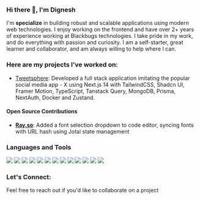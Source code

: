 ### Hi there 👋, I'm Dignesh

I'm **specialize** in building robust and scalable applications using modern web technologies. I enjoy working on the frontend and have over 2+ years of experience working at Blackbugs technologies. I take pride in my work, and do everything with passion and curiosity. I am a self-starter, great learner and collaborator, and am always willing to help where I can.


### Here are my projects I've worked on:
- <a href="https://github.com/devdignesh/twitter-clone">Tweetsphere</a>: Developed a full stack application imitating the popular social media app - X using Next.js 14 with TailwindCSS, Shadcn UI, Framer Motion, TypeScript, Tanstack Query, MongoDB, Prisma, NextAuth, Docker and Zustand.

#### Open Source Contributions
- **[Ray.so](https://github.com/raycast/ray-so/pull/261)**: Added a font selection dropdown to code editor, syncing fonts with URL hash using Jotai state management

### Languages and Tools

<div>
<img src="https://img.shields.io/badge/-javascript-F7DF1E?&style=for-the-badge&logo=javascript&logoColor=black" />
<img src="https://img.shields.io/badge/-ReactJS-grey?&style=for-the-badge&logo=react&logoColor=61DAFB"/>
<img src="https://img.shields.io/badge/Node.js-4DA53F?style=for-the-badge&logo=nodedotjs&logoColor=white"/>
<img src="https://img.shields.io/badge/typescript-blue?style=for-the-badge&logo=typescript&logoColor=white"/>
<img src="https://img.shields.io/badge/Next-black?style=for-the-badge&logo=next.js&logoColor=white" />
<img src="https://img.shields.io/badge/mongodb-4DA53F?style=for-the-badge&logo=mongodb&logoColor=white"/>
<img src="https://img.shields.io/badge/postgresql-31648C?style=for-the-badge&logo=postgresql&logoColor=white"/>
<img src="https://img.shields.io/badge/prisma-191F2B?style=for-the-badge&logo=prisma&logoColor=white"/>
<img src="https://img.shields.io/badge/Tailwind-38B2AC?style=for-the-badge&logo=tailwind-css&logoColor=white" />
<img src="https://img.shields.io/badge/-VSCode-007ACC?&style=for-the-badge&logo=visual-studio-code&logoColor=white" />
<img src="https://img.shields.io/badge/-Git-F05032?&style=for-the-badge&logo=git&logoColor=white" /> 
<img src="https://img.shields.io/badge/github-%23121011.svg?style=for-the-badge&logo=github&logoColor=white" />
<img src="https://img.shields.io/badge/-Docker-007ACC?&style=for-the-badge&logo=docker&logoColor=white" />
  </div>

### Let's Connect:
Feel free to reach out if you'd like to collaborate on a project
